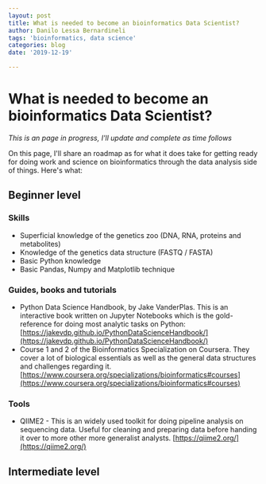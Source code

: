 ```yaml
---
layout: post
title: What is needed to become an bioinformatics Data Scientist?
author: Danilo Lessa Bernardineli
tags: 'bioinformatics, data science'
categories: blog
date: '2019-12-19'

---
```




# What is needed to become an bioinformatics Data Scientist?

*This is an page in progress, I'll update and complete as time follows*

On this page, I'll share an roadmap as for what it does take for getting ready for doing work and science on bioinformatics through the data analysis side of things. Here's what:


## Beginner level

### Skills

* Superficial knowledge of the genetics zoo (DNA, RNA, proteins and metabolites)
* Knowledge of the genetics data structure (FASTQ / FASTA)
* Basic Python knowledge
* Basic Pandas, Numpy and Matplotlib technique

### Guides, books and tutorials

* Python Data Science Handbook, by Jake VanderPlas. This is an interactive book written on Jupyter Notebooks which is the gold-reference for doing most analytic tasks on Python: [https://jakevdp.github.io/PythonDataScienceHandbook/](https://jakevdp.github.io/PythonDataScienceHandbook/)
* Course 1 and 2 of the Bioinformatics Specialization on Coursera. They cover a lot of biological essentials as well as the general data structures and challenges regarding it. [https://www.coursera.org/specializations/bioinformatics#courses](https://www.coursera.org/specializations/bioinformatics#courses)

### Tools

* QIIME2 - This is an widely used toolkit for doing pipeline analysis on sequencing data. Useful for cleaning and preparing data before handing it over to more other more generalist analysts. [https://qiime2.org/](https://qiime2.org/)

## Intermediate level



